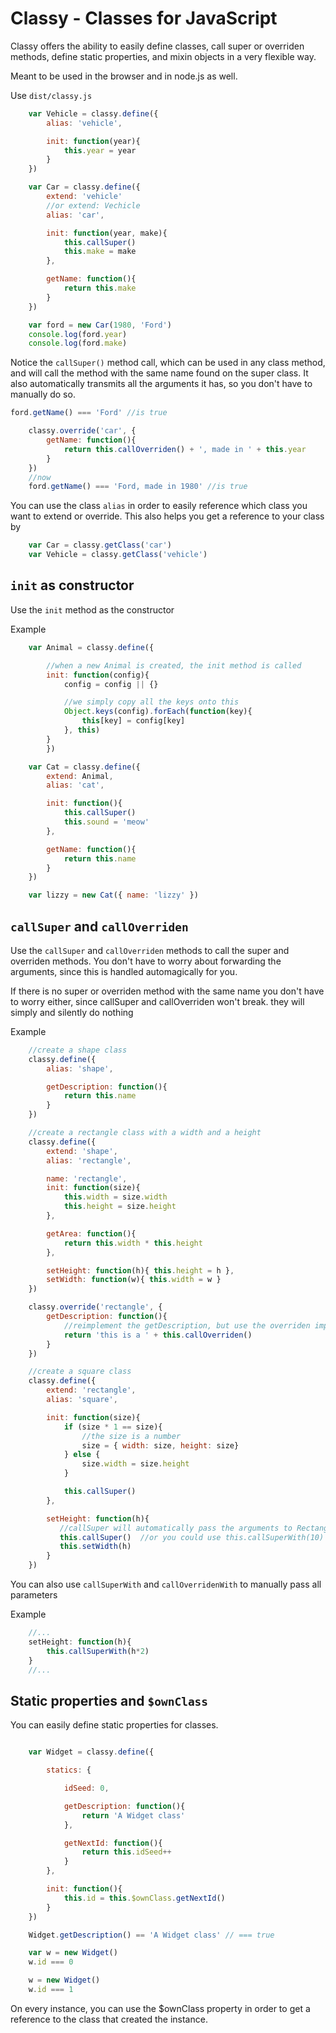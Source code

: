 Classy - Classes for JavaScript
============================

Classy offers the ability to easily define classes, call super or overriden methods, define static properties, and mixin objects in a very flexible way.

Meant to be used in the browser and in node.js as well.

Use ```dist/classy.js```


```js
    var Vehicle = classy.define({
        alias: 'vehicle',

        init: function(year){
            this.year = year
        }
    })

    var Car = classy.define({
        extend: 'vehicle'
        //or extend: Vechicle
        alias: 'car',

        init: function(year, make){
            this.callSuper()
            this.make = make
        },

        getName: function(){
            return this.make
        }
    })

    var ford = new Car(1980, 'Ford')
    console.log(ford.year)
    console.log(ford.make)
```

Notice the ```callSuper()``` method call, which can be used in any class method, and will call the method with the same name found on the super class. It also automatically transmits all the arguments it has, so you don't have to manually do so.

```js
ford.getName() === 'Ford' //is true
```

```js
    classy.override('car', {
        getName: function(){
            return this.callOverriden() + ', made in ' + this.year
        }
    })
    //now
    ford.getName() === 'Ford, made in 1980' //is true
```

You can use the class ```alias``` in order to easily reference which class you want to extend or override. This also helps you get a reference to your class by
```js
    var Car = classy.getClass('car')
    var Vehicle = classy.getClass('vehicle')
```

## ```init``` as constructor

Use the ```init``` method as the constructor

Example

```js
    var Animal = classy.define({

        //when a new Animal is created, the init method is called
        init: function(config){
            config = config || {}

            //we simply copy all the keys onto this
            Object.keys(config).forEach(function(key){
                this[key] = config[key]
            }, this)
        }
        })

    var Cat = classy.define({
        extend: Animal,
        alias: 'cat',

        init: function(){
            this.callSuper()
            this.sound = 'meow'
        },

        getName: function(){
            return this.name
        }
    })

    var lizzy = new Cat({ name: 'lizzy' })
```

## ```callSuper``` and ```callOverriden```

Use the ```callSuper``` and ```callOverriden``` methods to call the super and overriden methods. You don't have to worry about forwarding the arguments, since this is handled automagically for you.

If there is no super or overriden method with the same name you don't have to worry either, since callSuper and callOverriden won't break. they will simply and silently do nothing

Example
```js
    //create a shape class
    classy.define({
        alias: 'shape',

        getDescription: function(){
            return this.name
        }
    })

    //create a rectangle class with a width and a height
    classy.define({
        extend: 'shape',
        alias: 'rectangle',

        name: 'rectangle',
        init: function(size){
            this.width = size.width
            this.height = size.height
        },

        getArea: function(){
            return this.width * this.height
        },

        setHeight: function(h){ this.height = h },
        setWidth: function(w){ this.width = w }
    })

    classy.override('rectangle', {
        getDescription: function(){
            //reimplement the getDescription, but use the overriden implementation as well
            return 'this is a ' + this.callOverriden()
        }
    })

    //create a square class
    classy.define({
        extend: 'rectangle',
        alias: 'square',

        init: function(size){
            if (size * 1 == size){
                //the size is a number
                size = { width: size, height: size}
            } else {
                size.width = size.height
            }

            this.callSuper()
        },

        setHeight: function(h){
           //callSuper will automatically pass the arguments to Rectangle.setHeight, so h will be forwarded
           this.callSuper()  //or you could use this.callSuperWith(10) if you want to manually pass parameters
           this.setWidth(h)
        }
    })
```
You can also use ```callSuperWith``` and ```callOverridenWith``` to manually pass all parameters

Example
```js
    //...
    setHeight: function(h){
        this.callSuperWith(h*2)
    }
    //...
```

## Static properties and ```$ownClass```

You can easily define static properties for classes.

```js

    var Widget = classy.define({

        statics: {

            idSeed: 0,

            getDescription: function(){
                return 'A Widget class'
            },

            getNextId: function(){
                return this.idSeed++
            }
        },

        init: function(){
            this.id = this.$ownClass.getNextId()
        }
    })

    Widget.getDescription() == 'A Widget class' // === true

    var w = new Widget()
    w.id === 0

    w = new Widget()
    w.id === 1
```

On every instance, you can use the $ownClass property in order to get a reference to the class that created the instance.
